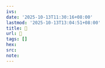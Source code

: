```yaml
---
ivs:
date: '2025-10-13T11:30:16+08:00'
lastmod: '2025-10-13T13:04:51+08:00'
title: 󰥈
url: 󰥈
tags: []
hex: 
src:
note:
---
```

